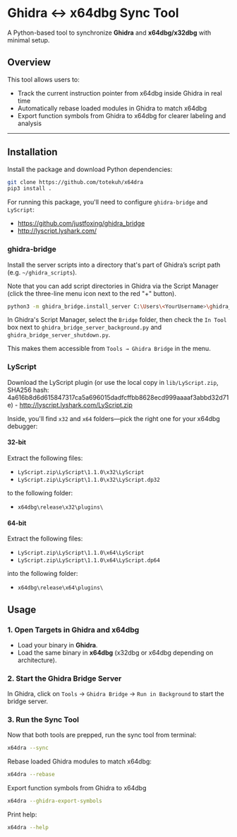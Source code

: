 ﻿# Ghidra ↔ x64dbg Sync Tool

A Python-based tool to synchronize **Ghidra** and **x64dbg/x32dbg** with minimal setup.

## Overview

This tool allows users to:
- Track the current instruction pointer from x64dbg inside Ghidra in real time
- Automatically rebase loaded modules in Ghidra to match x64dbg
- Export function symbols from Ghidra to x64dbg for clearer labeling and analysis

---

## Installation

Install the package and download Python dependencies:

```bash
git clone https://github.com/totekuh/x64dra
pip3 install .
```

For running this package, you'll need to configure `ghidra-bridge` and `LyScript`:

- https://github.com/justfoxing/ghidra_bridge
- http://lyscript.lyshark.com/

### ghidra-bridge

Install the server scripts into a directory that's part of Ghidra’s script path (e.g. `~/ghidra_scripts`). 

Note that you can add script directories in Ghidra via the Script Manager (click the three-line menu icon next to the red "+" button).

```bash
python3 -m ghidra_bridge.install_server C:\Users\<YourUsername>\ghidra_scripts
````

In Ghidra's Script Manager, select the `Bridge` folder, then check the `In Tool` box next to `ghidra_bridge_server_background.py` and `ghidra_bridge_server_shutdown.py`. 

This makes them accessible from `Tools → Ghidra Bridge` in the menu.

### LyScript

Download the LyScript plugin (or use the local copy in `lib/LyScript.zip`, SHA256 hash: 4a616b8d6d615847317ca5a696015dadfcffbb8628ecd999aaaaf3abbd32d71e) - http://lyscript.lyshark.com/LyScript.zip

Inside, you'll find `x32` and `x64` folders—pick the right one for your x64dbg debugger:

#### 32-bit

Extract the following files:
- `LyScript.zip\LyScript\1.1.0\x32\LyScript`
- `LyScript.zip\LyScript\1.1.0\x32\LyScript.dp32`

to the following folder:
- `x64dbg\release\x32\plugins\`

#### 64-bit

Extract the following files:
- `LyScript.zip\LyScript\1.1.0\x64\LyScript`
- `LyScript.zip\LyScript\1.1.0\x64\LyScript.dp64`

into the following folder:
- `x64dbg\release\x64\plugins\`

## Usage


### 1. Open Targets in Ghidra and x64dbg

- Load your binary in **Ghidra**.
- Load the same binary in **x64dbg** (x32dbg or x64dbg depending on architecture).

### 2. Start the Ghidra Bridge Server

In Ghidra, click on `Tools` -> `Ghidra Bridge` -> `Run in Background` to start the bridge server.

### 3. Run the Sync Tool

Now that both tools are prepped, run the sync tool from terminal:

```bash
x64dra --sync
```

Rebase loaded Ghidra modules to match x64dbg:

```bash
x64dra --rebase
```

Export function symbols from Ghidra to x64dbg

```bash
x64dra --ghidra-export-symbols
```

Print help:
```bash
x64dra --help
```

